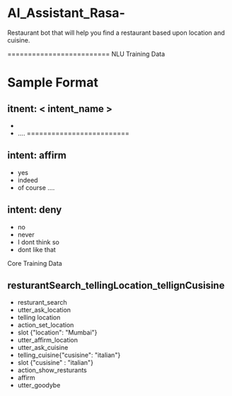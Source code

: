 # AI_Assistant_Rasa-

Restaurant bot that will help you find a restaurant based upon location and cuisine. 

=========================
NLU Training Data

Sample Format 
=========================
## itnent: < intent_name >
- <list of utterances>
- ....
=========================
## intent: affirm
- yes
- indeed 
- of course
....
  
## intent: deny
- no
- never
- I dont think so 
- dont like that 

Core Training Data 

## resturantSearch_tellingLocation_tellignCusisine
 - resturant_search
  - utter_ask_location
 - telling location
  - action_set_location
  - slot {"location": "Mumbai"}
  - utter_affirm_location
  - utter_ask_cuisine
 - telling_cuisine{"cusisine": "italian"}
  - slot {"cusisine" : "italian"}
  - action_show_resturants
 - affirm
  - utter_goodybe
